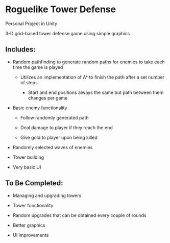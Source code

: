 # Roguelike Tower Defense
Personal Project in Unity

3-D grid-based tower defense game using simple graphics

## Includes:
- Random pathfinding to generate random paths for enemies to take each time the game is played

  - Utilizes an implementation of A* to finish the path after a set number of steps

    - Start and end positions always the same but path between them changes per game

- Basic enemy functionality

  - Follow randomly generated path

  - Deal damage to player if they reach the end

  - Give gold to player upon being killed

- Randomly selected waves of enemies

- Tower building

- Very basic UI

## To Be Completed:
- Managing and upgrading towers

- Tower functionality

- Random upgrades that can be obtained every couple of rounds

- Better graphics

- UI improvements
